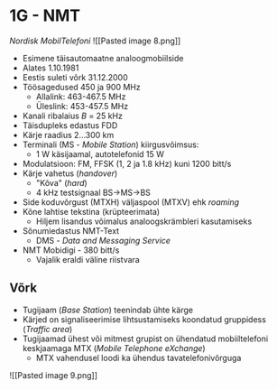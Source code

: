 # 1G - NMT
*Nordisk MobilTelefoni*
![[Pasted image 8.png]]
- Esimene täisautomaatne analoogmobiilside
- Alates 1.10.1981
- Eestis suleti võrk 31.12.2000
- Töösagedused 450 ja 900 MHz
	- Allalink: 463-467.5 MHz
	- Üleslink: 453-457.5 MHz
- Kanali ribalaius $B$ = 25 kHz
- Täisdupleks edastus FDD
- Kärje raadius 2...300 km
- Terminali (MS - *Mobile Station*) kiirgusvõimsus:
	- 1 W käsijaamal, autotelefonid 15 W
- Modulatsioon: FM, FFSK (1, 2 ja 1.8 kHz) kuni 1200 bitt/s
- Kärje vahetus (*handover*)
	- "Kõva" (*hard*)
	- 4 kHz testsignaal BS->MS->BS
- Side koduvõrgust (MTXH) väljaspool (MTXV) ehk *roaming*
- Kõne lahtise tekstina (krüpteerimata)
	- Hiljem lisandus võimalus analoogskrämbleri kasutamiseks
- Sõnumiedastus NMT-Text
	- DMS - *Data and Messaging Service*
- NMT Mobidigi - 380 bitt/s
	- Vajalik eraldi väline riistvara


## Võrk
- Tugijaam (*Base Station*) teenindab ühte kärge
- Kärjed on signaliseerimise lihtsustamiseks koondatud gruppidess (*Traffic area*)
- Tugijaamad ühest või mitmest grupist on ühendatud mobiiltelefoni keskjaamaga MTX (*Mobile Telephone eXchange*)
	- MTX vahendusel loodi ka ühendus tavatelefonivõrguga

![[Pasted image 9.png]]